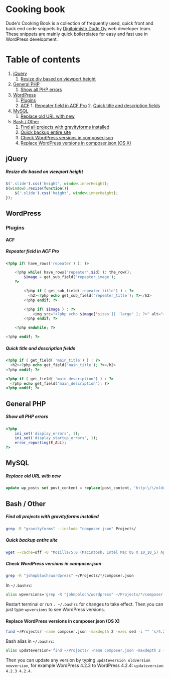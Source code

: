 # Cooking book

Dude's Cooking Book is a collection of frequently used, quick front and back end code snippets by [Digitoimisto Dude Oy](https://www.dude.fi) web developer team. These snippets are mainly quick boilerplates for easy and fast use in WordPress development.

# Table of contents

1. [jQuery](#jquery)
   1. [Resize div based on viewport height](#resize-div-based-on-viewport-height)
2. [General PHP](#general-php)
   1. [Show all PHP errors](#show-all-php-errors)
3. [WordPress](#wordpress)
   1. [Plugins](#plugins)
     1. [ACF](#acf)
       1. [Repeater field in ACF Pro](#repeater-field-in-acf-pro)
       2. [Quick title and description fields](#quick-title-and-description-fields)
4. [MySQL](#mysql)
   1. [Replace old URL with new](#replace-old-url-with-new)
5. [Bash / Other](#bash-other)
   1. [Find all projects with gravityforms installed](#find-all-projects-with-gravityforms-installed)
   2. [Quick backup entire site](#quick-backup-entire-site)
   3. [Check WordPress versions in composer.json](#check-wordpress-versions-in-composerjson)
   4. [Replace WordPress versions in composer.json (OS X)](#replace-wordpress-versions-in-composerjson-os-x)

## jQuery

##### Resize div based on viewport height

``` javascript
$('.slide').css('height', window.innerHeight);
$(window).resize(function(){
    $('.slide').css('height', window.innerHeight);
});
```

## WordPress
### Plugins
#### ACF

##### Repeater field in ACF Pro

``` php
<?php if( have_rows('repeater') ): ?>

    <?php while( have_rows('repeater',$id) ): the_row(); 
        $image = get_sub_field('repeater_image');
    ?>

        <?php if ( get_sub_field('repeater_title') ) : ?>
          <h2><?php echo get_sub_field('repeater_title'); ?></h2>
        <?php endif; ?>

        <?php if( $image ) : ?>
            <img src="<?php echo $image['sizes'][ 'large' ]; ?>" alt="<?php echo get_sub_field('repeater_title'); ?>" />
        <?php endif; ?>

    <?php endwhile; ?> 

<?php endif; ?>
```

##### Quick title and description fields

``` php
<?php if ( get_field( 'main_title') ) : ?>
  <h2><?php echo get_field('main_title'); ?></h2>
<?php endif; ?>

<?php if ( get_field( 'main_description') ) : ?>
  <?php echo get_field('main_description'); ?>
<?php endif; ?>
```

## General PHP
##### Show all PHP errors

``` php
<?php
    ini_set('display_errors', 1);
    ini_set('display_startup_errors', 1);
    error_reporting(E_ALL); 
?>
```

## MySQL

##### Replace old URL with new

``` sql
update wp_posts set post_content = replace(post_content, 'http:\/\/oldurl.info', 'http:\/\/newurl.com');
```

## Bash / Other

##### Find all projects with gravityforms installed

``` bash
grep -R "gravityforms" --include "composer.json" Projects/
```

##### Quick backup entire site

``` bash
wget --cache=off -U "Mozilla/5.0 (Macintosh; Intel Mac OS X 10_10_5) AppleWebKit/537.36 (KHTML, like Gecko) Chrome/45.0.2454.101 Safari/537.36" --cookies=on --glob=on --tries=3 --proxy=off -e robots=off -x -r --level=1 -p -H -k --quota=100m http://www.example.com/
```

##### Check WordPress versions in composer.json

``` bash
grep -R "johnpbloch/wordpress" ~/Projects/*/composer.json
```

In `~/.bashrc`:

``` bash
alias wpversions='grep -R "johnpbloch/wordpress" ~/Projects/*/composer.json'
```

Restart terminal or run `. ~/.bashrc` for changes to take effect. Then you can just type `wpversions` to see WordPress versions.

#### Replace WordPress versions in composer.json (OS X)

``` bash
find ~/Projects/ -name composer.json -maxdepth 2 -exec sed -i "" 's/4.2.3/4.2.4/g' {} +
```

Bash alias in `~/.bashrc`:

``` bash
alias updateversion='find ~/Projects/ -name composer.json -maxdepth 2 -exec sed -i "" 's/$1/$2/g' {} +'
```

Then you can update any version by typing `updateversion oldversion newversion`, for example WordPress 4.2.3 to WordPress 4.2.4: `updateversion 4.2.3 4.2.4`.